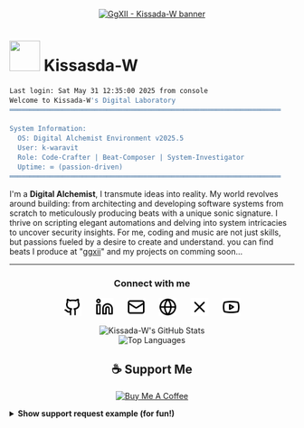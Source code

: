 <p align="center">
  <a href="https://nonanyt.com/">
    <img src="https://capsule-render.vercel.app/api?type=waving&height=100&color=gradient&text=GgXII%20-%20Kissada-W&reversal=false&textBg=false&fontSize=55&animation=twinkling" alt="GgXII - Kissada-W banner"/>
  </a>
</p>

# <img height="54" width="54" src="https://cdn3.emoji.gg/stickers/63817-easterdancebearish.gif"/> Kissasda-W

```bash
Last login: Sat May 31 12:35:00 2025 from console
Welcome to Kissada-W's Digital Laboratory
═══════════════════════════════════════════════════════════════════

System Information:
  OS: Digital Alchemist Environment v2025.5
  User: k-waravit
  Role: Code-Crafter | Beat-Composer | System-Investigator
  Uptime: ∞ (passion-driven)
═══════════════════════════════════════════════════════════════════
```

I'm a **Digital Alchemist**, I transmute ideas into reality. My world revolves around building: from architecting and developing software systems from scratch to meticulously producing beats with a unique sonic signature. I thrive on scripting elegant automations and delving into system intricacies to uncover security insights. For me, coding and music are not just skills, but passions fueled by a desire to create and understand. you can find beats I produce at "[ggxii](https://www.youtube.com/@ggxii)" and my projects on comming soon...

---

<h3 align="center">Connect with me</h3>
<p align="center">
  <a href="https://www.github.com/Kissada-W"><img height="32" width="32" src="https://raw.githubusercontent.com/lucide-icons/lucide/main/icons/github.svg" alt="GitHub" style="margin: 0 10px;"/></a>
  <a href="https://www.linkedin.com/in/k-waravit"><img height="32" width="32" src="https://raw.githubusercontent.com/lucide-icons/lucide/main/icons/linkedin.svg" alt="LinkedIn" style="margin: 0 10px;"/></a>
  <a href="mailto:Kissada.Waravit@gmail.com"><img height="32" width="32" src="https://raw.githubusercontent.com/lucide-icons/lucide/main/icons/mail.svg" alt="Email" style="margin: 0 10px;"/></a>
  <a href="https://nonanyt.com/"><img height="32" width="32" src="https://raw.githubusercontent.com/lucide-icons/lucide/main/icons/globe.svg" alt="Website" style="margin: 0 10px;"/></a>
  <a href="https://www.x.com/K_Waravit"><img height="32" width="32" src="https://raw.githubusercontent.com/lucide-icons/lucide/main/icons/x.svg" alt="X" style="margin: 0 10px;"/></a>
  <a href="https://www.youtube.com/@ggxii"><img height="32" width="32" src="https://raw.githubusercontent.com/lucide-icons/lucide/main/icons/youtube.svg" alt="YouTube" style="margin: 0 10px;"/></a>
</p>


<p align="center">
  <img src="https://github-readme-stats.vercel.app/api?username=Kissada-W&show_icons=true&theme=dracula&include_all_commits=true&count_private=true" alt="Kissada-W's GitHub Stats"/>
  <br/>
  <img src="https://github-readme-stats.vercel.app/api/top-langs/?username=Kissada-W&layout=compact&theme=dracula" alt="Top Languages"/>
</p>


<h2 align="center">☕ Support Me</h2>
<p align="center">
  <a href="https://www.buymeacoffee.com/k.waravit">
    <img src="https://cdn.buymeacoffee.com/buttons/v2/default-yellow.png" width="120" alt="Buy Me A Coffee" />
  </a>
</p>

<details>
<summary><b>Show support request example (for fun!)</b></summary>

```bash
# Support the Digital Alchemist ☕
# Fuel the creative process and system investigations
POST /support HTTP/1.1
Host: buymeacoffee.com
Content-Type: application/json
User-Agent: Terminal-Browser/1.0

{
  "message": "Supporting open-source development and digital creativity",
  "url": "https://www.buymeacoffee.com/k.waravit",
  "status": "ACTIVE"
}

Response: 200 OK ✓
```

</details>
